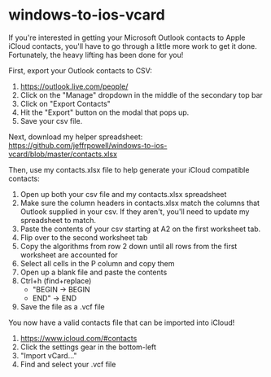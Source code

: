 # windows-to-ios-vcard
If you're interested in getting your Microsoft Outlook contacts to Apple iCloud contacts, you'll have to go through a little more work to get it done. Fortunately, the heavy lifting has been done for you!

First, export your Outlook contacts to CSV:

1. https://outlook.live.com/people/
2. Click on the "Manage" dropdown in the middle of the secondary top bar
3. Click on "Export Contacts"
4. Hit the "Export" button on the modal that pops up.
5. Save your csv file.

Next, download my helper spreadsheet: https://github.com/jeffrpowell/windows-to-ios-vcard/blob/master/contacts.xlsx

Then, use my contacts.xlsx file to help generate your iCloud compatible contacts:

1. Open up both your csv file and my contacts.xlsx spreadsheet 
2. Make sure the column headers in contacts.xlsx match the columns that Outlook supplied in your csv. If they aren't, you'll need to update my spreadsheet to match.
3. Paste the contents of your csv starting at A2 on the first worksheet tab. 
4. Flip over to the second worksheet tab
5. Copy the algorithms from row 2 down until all rows from the first worksheet are accounted for
6. Select all cells in the P column and copy them
7. Open up a blank file and paste the contents
8. Ctrl+h (find+replace)
   * "BEGIN -> BEGIN
   * END" -> END
9. Save the file as a .vcf file

You now have a valid contacts file that can be imported into iCloud!

1. https://www.icloud.com/#contacts
2. Click the settings gear in the bottom-left
3. "Import vCard..."
4. Find and select your .vcf file 

